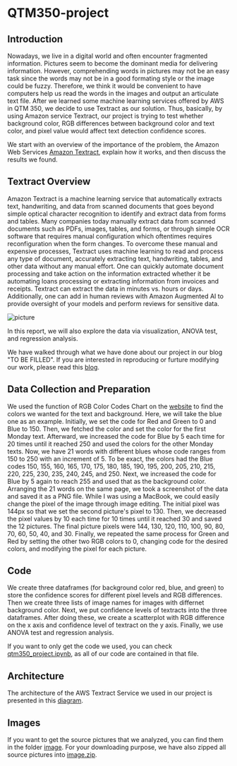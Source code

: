 # QTM350-project

## Introduction
Nowadays, we live in a digital world and often encounter fragmented information. Pictures seem to become the dominant media for delivering information.  However, comprehending words in pictures may not be an easy task since the words may not be in a good formating style or the image could be fuzzy. Therefore, we think it would be convenient to have computers help us read the words in the images and output an articulate text file. After we learned some machine learning services offered by AWS in QTM 350, we decide to use Textract as our solution. Thus, basically, by using Amazon service Textract, our project is trying to test whether background color, RGB differences between background color and text color, and pixel value would affect text detection confidence scores.

We start with an overview of the importance of the problem, the Amazon Web Services [Amazon Textract](https://docs.aws.amazon.com/textract/latest/dg/what-is.html), explain how it works, and then discuss the results we found.

## Textract Overview

Amazon Textract is a machine learning service that automatically extracts text, handwriting, and data from scanned documents that goes beyond simple optical character recognition to identify and extract data from forms and tables. Many companies today manually extract data from scanned documents such as PDFs, images, tables, and forms, or through simple OCR software that requires manual configuration which oftentimes requires reconfiguration when the form changes. To overcome these manual and expensive processes, Textract uses machine learning to read and process any type of document, accurately extracting text, handwriting, tables, and other data without any manual effort. One can quickly automate document processing and take action on the information extracted whether it be automating loans processing or extracting information from invoices and receipts. Textract can extract the data in minutes vs. hours or days. Additionally, one can add in human reviews with Amazon Augmented AI to provide oversight of your models and perform reviews for sensitive data. 

![picture](https://d1.awsstatic.com/Get-Cloud/Textract/product-page-diagram_Textract%402x.639922faebc8f38f768e38c3f620cc32725e8b0e.png)

In this report, we will also explore the data via visualization, ANOVA test, and regression analysis.

We have walked through what we have done about our project in our blog "TO BE FILLED". If you are interested in reproducing or furture modifying our work, please read this [blog](https://finalprojectqtm350.s3.amazonaws.com/qtm350_project.html).

## Data Collection and Preparation

We used the function of RGB Color Codes Chart on the [website](https://www.rapidtables.com/)  to find the colors we wanted for the text and background. Here, we will take the blue one as an example. Initially, we set the code for Red and Green to 0 and Blue to 150. Then, we fetched the color and set the color for the first Monday text. Afterward, we increased the code for Blue by 5 each time for 20 times until it reached 250 and used the colors for the other Monday texts. Now, we have 21 words with different blues whose code ranges from 150 to 250 with an increment of 5. To be exact, the colors had the Blue codes 150, 155, 160, 165, 170, 175, 180, 185, 190, 195, 200, 205, 210, 215, 220, 225, 230, 235, 240, 245, and 250. Next, we increased the code for Blue by 5 again to reach 255 and used that as the background color. Arranging the 21 words on the same page, we took a screenshot of the data and saved it as a PNG file. While I was using a MacBook, we could easily change the pixel of the image through image editing. The initial pixel was 144px so that we set the second picture's pixel to 130. Then, we decreased the pixel values by 10 each time for 10 times until it reached 30 and saved the 12 pictures. The final picture pixels were 144, 130, 120, 110, 100, 90, 80, 70, 60, 50, 40, and 30. Finally, we repeated the same process for Green and Red by setting the other two RGB colors to 0, changing code for the desired colors, and modifying the pixel for each picture.

## Code
We create three dataframes (for background color red, blue, and green) to store the confidence scores for different pixel levels and RGB differences. Then we create three lists of image names for images with differnet background color. Next, we put confidence levels of textracts into the three dataframes. After doing these, we create a scatterplot with RGB difference on the x axis and confidence level of textract on the y axis. Finally, we use ANOVA test and regression analysis.

If you want to only get the code we used, you can check [qtm350_project.ipynb](qtm350_project.ipynb), as all of our code are contained in that file.

## Architecture

The architecture of the AWS Textract Service we used in our project is presented in this [diagram](architecture.jpg).

## Images
If you want to get the source pictures that we analyzed, you can find them in the folder [image](image). For your downloading purpose, we have also zipped all source pictures into [image.zip](image.zip).
